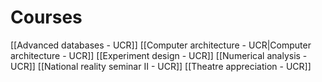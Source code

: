 # Courses
[[Advanced databases - UCR]]
[[Computer architecture - UCR|Computer architecture - UCR]]
[[Experiment design - UCR]]
[[Numerical analysis - UCR]]
[[National reality seminar II - UCR]]
[[Theatre appreciation - UCR]]